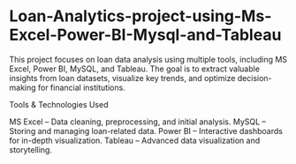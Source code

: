 # Loan-Analytics-project-using-Ms-Excel-Power-BI-Mysql-and-Tableau
This project focuses on loan data analysis using multiple tools, including MS Excel, Power BI, MySQL, and Tableau. The goal is to extract valuable insights from loan datasets, visualize key trends, and optimize decision-making for financial institutions.


 Tools & Technologies Used
 
MS Excel – Data cleaning, preprocessing, and initial analysis.
MySQL – Storing and managing loan-related data.
Power BI – Interactive dashboards for in-depth visualization.
Tableau – Advanced data visualization and storytelling.
